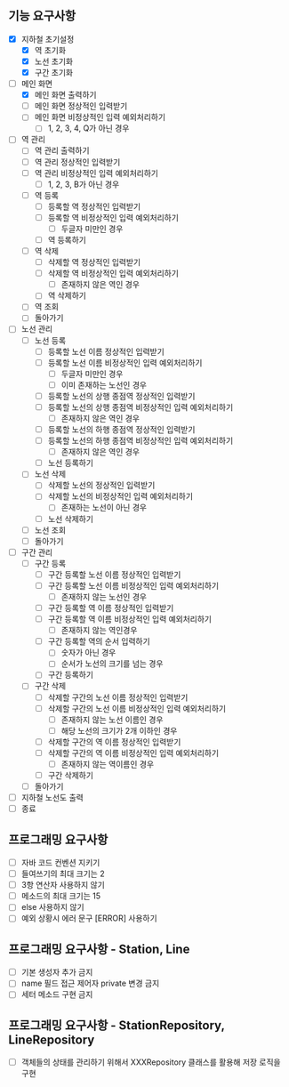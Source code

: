 ## 기능 요구사항

- [x] 지하철 초기설정
    - [x] 역 초기화
    - [x] 노선 초기화
    - [x] 구간 초기화
- [ ] 메인 화면
    - [x] 메인 화면 출력하기
    - [ ] 메인 화면 정상적인 입력받기
    - [ ] 메인 화면 비정상적인 입력 예외처리하기
        - [ ] 1, 2, 3, 4, Q가 아닌 경우
- [ ] 역 관리
    - [ ] 역 관리 출력하기
    - [ ] 역 관리 정상적인 입력받기
    - [ ] 역 관리 비정상적인 입력 예외처리하기
        - [ ] 1, 2, 3, B가 아닌 경우
    - [ ] 역 등록
        - [ ] 등록할 역 정상적인 입력받기
        - [ ] 등록할 역 비정상적인 입력 예외처리하기
            - [ ] 두글자 미만인 경우
        - [ ] 역 등록하기
    - [ ] 역 삭제
        - [ ] 삭제할 역 정상적인 입력받기
        - [ ] 삭제할 역 비정상적인 입력 예외처리하기
            - [ ] 존재하지 않은 역인 경우
        - [ ] 역 삭제하기
    - [ ] 역 조회
    - [ ] 돌아가기
- [ ] 노선 관리
    - [ ] 노선 등록
        - [ ] 등록할 노선 이름 정상적인 입력받기
        - [ ] 등록할 노선 이름 비정상적인 입력 예외처리하기
            - [ ] 두글자 미만인 경우
            - [ ] 이미 존재하는 노선인 경우
        - [ ] 등록할 노선의 상행 종점역 정상적인 입력받기
        - [ ] 등록할 노선의 상행 종점역 비정상적인 입력 예외처리하기
            - [ ] 존재하지 않은 역인 경우
        - [ ] 등록할 노선의 하행 종점역 정상적인 입력받기
        - [ ] 등록할 노선의 하행 종점역 비정상적인 입력 예외처리하기
            - [ ] 존재하지 않은 역인 경우
        - [ ] 노선 등록하기
    - [ ] 노선 삭제
        - [ ] 삭제할 노선의 정상적인 입력받기
        - [ ] 삭제할 노선의 비정상적인 입력 예외처리하기
            - [ ] 존재하는 노선이 아닌 경우
        - [ ] 노선 삭제하기
    - [ ] 노선 조회
    - [ ] 돌아가기
- [ ] 구간 관리
    - [ ] 구간 등록
        - [ ] 구간 등록할 노선 이름 정상적인 입력받기
        - [ ] 구간 등록할 노선 이름 비정상적인 입력 예외처리하기
            - [ ] 존재하지 않는 노선인 경우
        - [ ] 구간 등록할 역 이름 정상적인 입력받기
        - [ ] 구간 등록할 역 이름 비정상적인 입력 예외처리하기
            - [ ] 존재하지 않는 역인경우
        - [ ] 구간 등록할 역의 순서 입력하기
            - [ ] 숫자가 아닌 경우
            - [ ] 순서가 노선의 크기를 넘는 경우
        - [ ] 구간 등록하기
    - [ ] 구간 삭제
        - [ ] 삭제할 구간의 노선 이름 정상적인 입력받기
        - [ ] 삭제할 구간의 노선 이름 비정상적인 입력 예외처리하기
            - [ ] 존재하지 않는 노선 이름인 경우
            - [ ] 해당 노선의 크기가 2개 이하인 경우
        - [ ] 삭제할 구간의 역 이름 정상적인 입력받기
        - [ ] 삭제할 구간의 역 이름 비정상적인 입력 예외처리하기
            - [ ] 존재하지 않는 역이름인 경우
        - [ ] 구간 삭제하기
    - [ ] 돌아가기
- [ ] 지하철 노선도 출력
- [ ] 종료

## 프로그래밍 요구사항

- [ ] 자바 코드 컨벤션 지키기
- [ ] 들여쓰기의 최대 크기는 2
- [ ] 3항 연산자 사용하지 않기
- [ ] 메소드의 최대 크기는 15
- [ ] else 사용하지 않기
- [ ] 예외 상황시 에러 문구 [ERROR] 사용하기

## 프로그래밍 요구사항 - Station, Line

- [ ] 기본 생성자 추가 금지
- [ ] name 필드 접근 제어자 private 변경 금지
- [ ] 세터 메소드 구현 금지

## 프로그래밍 요구사항 - StationRepository, LineRepository

- [ ] 객체들의 상태를 관리하기 위해서 XXXRepository 클래스를 활용해 저장 로직을 구현
